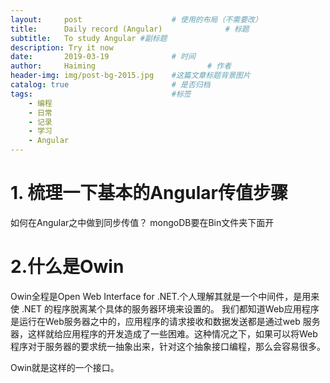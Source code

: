 ```yaml
---
layout:     post   				    # 使用的布局（不需要改）
title:      Daily record (Angular)				# 标题 
subtitle:   To study Angular #副标题
description: Try it now
date:       2019-03-19 				# 时间
author:     Haiming 						# 作者
header-img: img/post-bg-2015.jpg 	#这篇文章标题背景图片
catalog: true 						# 是否归档
tags:								#标签
    - 编程
    - 日常
    - 记录
    - 学习
    - Angular
---
```

# 1. 梳理一下基本的Angular传值步骤
  如何在Angular之中做到同步传值？
  mongoDB要在Bin文件夹下面开
# 2.什么是Owin
Owin全程是Open Web Interface for .NET.个人理解其就是一个中间件，是用来使 .NET 的程序脱离某个具体的服务器环境来设置的。
我们都知道Web应用程序是运行在Web服务器之中的，应用程序的请求接收和数据发送都是通过web
服务器，这样就给应用程序的开发造成了一些困难。这种情况之下，如果可以将Web程序对于服务器的要求统一抽象出来，针对这个抽象接口编程，那么会容易很多。

Owin就是这样的一个接口。